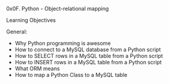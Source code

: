 0x0F. Python - Object-relational mapping

Learning Objectives

General:
 - Why Python programming is awesome
 - How to connect to a MySQL database from a Python script
 - How to SELECT rows in a MySQL table from a Python script
 - How to INSERT rows in a MySQL table from a Python script
 - What ORM means
 - How to map a Python Class to a MySQL table
